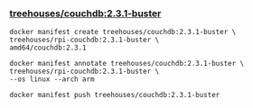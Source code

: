 ### [treehouses/couchdb:2.3.1-buster](https://cloud.docker.com/u/treehouses/repository/docker/treehouses/couchdb/tags/2.3.1-buster)
```
docker manifest create treehouses/couchdb:2.3.1-buster \
treehouses/rpi-couchdb:2.3.1-buster \
amd64/couchdb:2.3.1

docker manifest annotate treehouses/couchdb:2.3.1-buster \
treehouses/rpi-couchdb:2.3.1-buster \
--os linux --arch arm

docker manifest push treehouses/couchdb:2.3.1-buster
```

